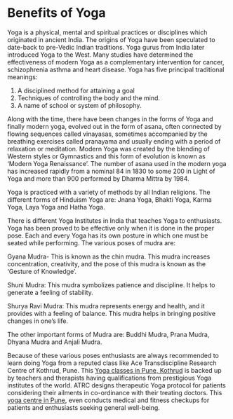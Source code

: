 # Benefits of Yoga
Yoga is a physical, mental and spiritual practices or disciplines which originated in ancient India. The origins of Yoga have been speculated to date-back to pre-Vedic Indian traditions. Yoga gurus from India later introduced Yoga to the West. Many studies have determined the effectiveness of modern Yoga as a complementary intervention for cancer, schizophrenia asthma and heart disease.
Yoga has five principal traditional meanings:
1)	A disciplined method for attaining a goal
2)	Techniques of controlling the body and the mind.
3)	A name of school or system of philosophy.

Along with the time, there have been changes in the forms of Yoga and finally modern yoga, evolved out in the form of asana, often connected by flowing sequences called vinayasas, sometimes accompanied by the breathing exercises called pranayama and usually ending with a period of relaxation or meditation. Modern Yoga was created by the blending of Western styles or Gymnastics and this form of evolution is known as ‘Modern Yoga Renaissance’. The number of asana used in the modern yoga has increased rapidly from a nominal 84 in 1830 to some 200 in Light of Yoga and more than 900 performed by Dharma Mittra by 1984.

Yoga is practiced with a variety of methods by all Indian religions. The different forms of Hinduism Yoga are: Jnana Yoga, Bhakti Yoga, Karma Yoga, Laya Yoga and Hatha Yoga.

There is different Yoga Institutes in India that teaches Yoga to enthusiasts. Yoga has been proved to be effective only when it is done in the proper pose. Each and every Yoga has its own posture in which one must be seated while performing. The various poses of mudra are: 

Gyana Mudra- This is known as the chin mudra. This mudra increases concentration, creativity, and the pose of this mudra is known as the ‘Gesture of Knowledge’.

Shuni Mudra: This mudra symbolizes patience and discipline. It helps to generate a feeling of stability.

Shurya Ravi Mudra: This mudra represents energy and health, and it provides with a feeling of balance. This mudra helps in bringing positive changes in one’s life.

The other important forms of Mudra are: Buddhi Mudra, Prana Mudra, Dhyana Mudra and Anjali Mudra.

Because of these various poses enthusiasts are always recommended to learn doing Yoga from a reputed class like Ace Transdiscipline Research Centre of Kothrud, Pune.  This <a href="https://www.acehospitals.in/service/yoga/">Yoga classes in Pune, Kothrud</a> is backed up by teachers and therapists having qualifications from prestigious Yoga institutes of the world. ATRC designs therapeutic Yoga protocol for patients considering their ailments in co-ordinance with their treating doctors.  This <a href="https://www.acehospitals.in/service/yoga/">yoga centre in Pune</a>, even conducts medical and fitness checkups for patients and enthusiasts seeking general well-being.

